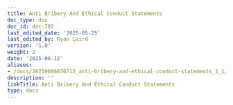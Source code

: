 ```yaml
---
title: Anti Bribery And Ethical Conduct Statements
doc_type: doc
doc_id: doc-702
last_edited_date: '2025-05-25'
last_edited_by: Ryan Laird
version: '1.0'
weight: 2
date: '2025-06-12'
aliases:
- /docs/20250606070712_anti-bribery-and-ethical-conduct-statements_1_1/
description: ''
linkTitle: Anti Bribery And Ethical Conduct Statements
type: docs
---
```


